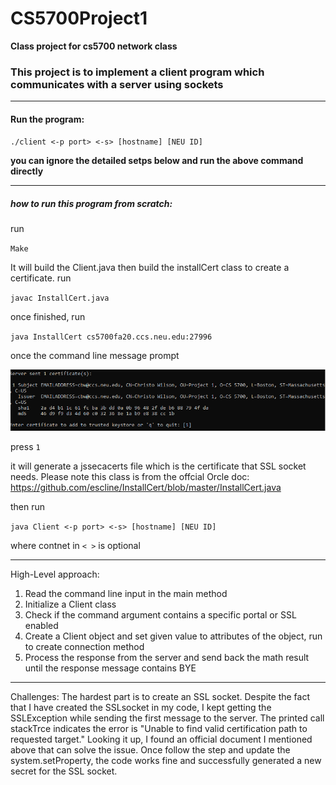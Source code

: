 # CS5700Project1
**Class project for cs5700 network class**

### This project is to implement a client program which communicates with a server using sockets

---

#### Run the program:

`./client <-p port> <-s> [hostname] [NEU ID]`

**you can ignore the detailed setps below and run the above command directly**

---
##### how to run this program from scratch:
run  

` Make `

It will build the Client.java
then build the installCert class to create a certificate. run

`javac InstallCert.java`

once finished, run

`java InstallCert cs5700fa20.ccs.neu.edu:27996`

once the command line message prompt


![picture](https://github.com/damonchen6886/CS5700Project1/blob/master/reference/screenshot.PNG)

press 
`1` 

it will generate a jssecacerts file which is the certificate that SSL socket needs. 
Please note this class is from the offcial Orcle doc:
https://github.com/escline/InstallCert/blob/master/InstallCert.java

then run 

`java Client <-p port> <-s> [hostname] [NEU ID]` 

where contnet in `< >` is optional

---


High-Level approach:
1. Read the command line input in the main method
2. Initialize a Client class 
3. Check if the command argument contains a specific portal or SSL enabled 
4. Create a Client object and set given value to attributes of the object, run to create connection method
5. Process the response from the server and send back the math result until the response message contains BYE
---
Challenges:
The hardest part is to create an SSL socket. Despite the fact that I have created the SSLsocket in my code, I kept getting the SSLException while sending the first message to the server. The printed call stackTrce indicates the error is "Unable to find valid certification path to requested target." Looking it up, I found an official document I mentioned above that can solve the issue. Once follow the step and update the system.setProperty, the code works fine and successfully generated a new secret for the SSL socket.

